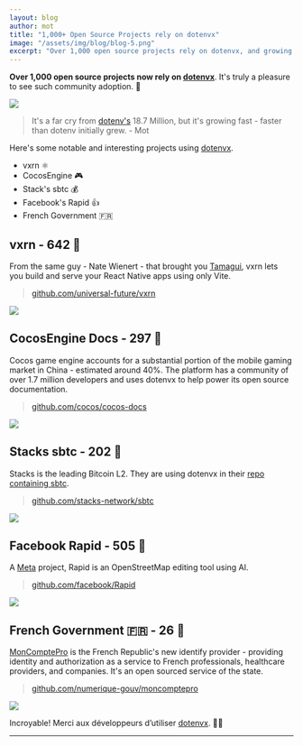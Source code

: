 ```yaml
---
layout: blog
author: mot
title: "1,000+ Open Source Projects rely on dotenvx"
image: "/assets/img/blog/blog-5.png"
excerpt: "Over 1,000 open source projects rely on dotenvx, and growing."
---
```


**Over 1,000 open source projects now rely on [dotenvx](https://github.com/dotenvx/dotenvx)**. It's truly a pleasure to see such community adoption. 💫

<a href="https://github.com/dotenvx/dotenvx/network/dependents"><img src="https://github.com/user-attachments/assets/005f5da8-3b36-4c19-b2f4-7eb5847353fa"/></a>

> It's a far cry from [dotenv's](http://github.com/motdotla/dotenv) 18.7 Million, but it's growing fast - faster than dotenv initially grew. - Mot

Here's some notable and interesting projects using [dotenvx](https://github.com/dotenvx/dotenvx).

* vxrn ⚛️
* CocosEngine 🎮
* Stack's sbtc 💰
* Facebook's Rapid 👍
* French Government 🇫🇷

## vxrn - 642 🌟

From the same guy - Nate Wienert - that brought you [Tamagui](https://github.com/tamagui/tamagui), vxrn lets you build and serve your React Native apps using only Vite.

> [github.com/universal-future/vxrn](https://github.com/universal-future/vxrn)

<a href="https://github.com/universal-future/vxrn"><img src="https://github.com/user-attachments/assets/9afdaabf-cdc5-4b62-80a5-3dbc61000ddd" /></a>

## CocosEngine Docs - 297 🌟

Cocos game engine accounts for a substantial portion of the mobile gaming market in China - estimated around 40%. The platform has a community of over 1.7 million developers and uses dotenvx to help power its open source documentation.

> [github.com/cocos/cocos-docs](https://github.com/cocos/cocos-docs)

<a href="https://cocos.com"><img src="https://github.com/user-attachments/assets/27272c24-9f13-4e2f-8d4d-f5a7378ea226"/></a>

## Stacks sbtc - 202 🌟

Stacks is the leading Bitcoin L2. They are using dotenvx in their [repo containing sbtc](https://github.com/stacks-network/sbtc).

> [github.com/stacks-network/sbtc](https://github.com/stacks-network/sbtc)

<a href="https://github.com/stacks-network/sbtc"><img src="https://github.com/user-attachments/assets/b48b8854-eed4-43c2-8cc2-edd9936dd9f8" /></a>

## Facebook Rapid - 505 🌟

A [Meta](https://github.com/facebook) project, Rapid is an OpenStreetMap editing tool using AI.

> [github.com/facebook/Rapid](https://github.com/facebook/Rapid)

<a href="https://github.com/facebook/Rapid"><img src="https://github.com/user-attachments/assets/5b8cc743-9220-4ced-87a7-5512d76d8500" /></a>

## French Government 🇫🇷 - 26 🌟

[MonComptePro](https://moncomptepro.beta.gouv.fr) is the French Republic's new identify provider - providing identity and authorization as a service to French professionals, healthcare providers, and companies. It's an open sourced service of the state.

> [github.com/numerique-gouv/moncomptepro](https://github.com/numerique-gouv/moncomptepro)

<a href="https://github.com/universal-future/vxrn"><img src="https://github.com/user-attachments/assets/5dd8d660-28fa-4a52-904d-0799b9dc72eb" /></a>

<p class="text-center">Incroyable! Merci aux développeurs d’utiliser <a href="https://github.com/dotenvx/dotenvx">dotenvx</a>. 🍷🥐</p>

---
